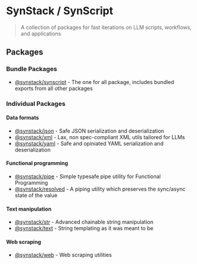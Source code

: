 # SynStack / SynScript

> A collection of packages for fast iterations on LLM scripts, workflows, and applications

## Packages

### Bundle Packages

- [@synstack/synscript](./packages/synscript/README.md) - The one for all package, includes bundled exports from all other packages

### Individual Packages

#### Data formats

- [@synstack/json](./packages/json/README.md) - Safe JSON serialization and deserialization
- [@synstack/xml](./packages/xml/README.md) - Lax, non spec-compliant XML utils tailored for LLMs
- [@synstack/yaml](./packages/yaml/README.md) - Safe and opiniated YAML serialization and deserialization

#### Functional programming

- [@synstack/pipe](./packages/pipe/README.md) - Simple typesafe pipe utility for Functional Programming
- [@synstack/resolved](./packages/resolved/README.md) - A piping utility which preserves the sync/async state of the value

#### Text manipulation

- [@synstack/str](./packages/str/README.md) - Advanced chainable string manipulation
- [@synstack/text](./packages/text/README.md) - String templating as it was meant to be

#### Web scraping

- [@synstack/web](./packages/web/README.md) - Web scraping utilities
